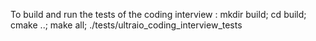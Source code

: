 To build and run the tests of the coding interview :
mkdir build; cd build; cmake ..; make all; ./tests/ultraio_coding_interview_tests
